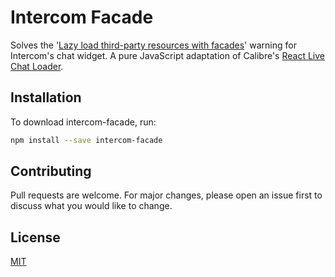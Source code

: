 # Intercom Facade

Solves the '[Lazy load third-party resources with facades](https://web.dev/third-party-facades/)' warning for Intercom's chat widget. A pure JavaScript adaptation of Calibre's [React Live Chat Loader](https://github.com/calibreapp/react-live-chat-loader).

## Installation

To download intercom-facade, run:

```bash
npm install --save intercom-facade
```

## Contributing

Pull requests are welcome. For major changes, please open an issue first to discuss what you would like to change.

## License

[MIT](https://choosealicense.com/licenses/mit/)
